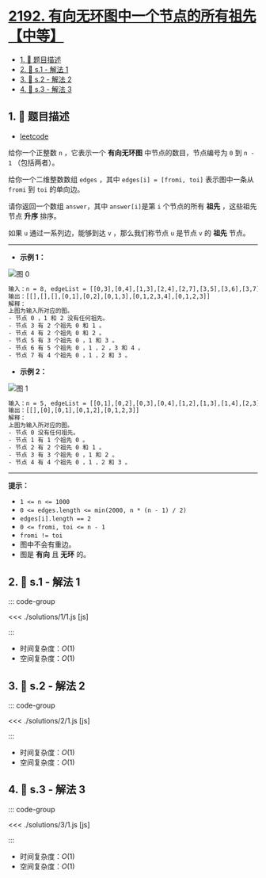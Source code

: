# [2192. 有向无环图中一个节点的所有祖先【中等】](https://github.com/tnotesjs/TNotes.leetcode/tree/main/notes/2192.%20%E6%9C%89%E5%90%91%E6%97%A0%E7%8E%AF%E5%9B%BE%E4%B8%AD%E4%B8%80%E4%B8%AA%E8%8A%82%E7%82%B9%E7%9A%84%E6%89%80%E6%9C%89%E7%A5%96%E5%85%88%E3%80%90%E4%B8%AD%E7%AD%89%E3%80%91)

<!-- region:toc -->

- [1. 📝 题目描述](#1--题目描述)
- [2. 🎯 s.1 - 解法 1](#2--s1---解法-1)
- [3. 🎯 s.2 - 解法 2](#3--s2---解法-2)
- [4. 🎯 s.3 - 解法 3](#4--s3---解法-3)

<!-- endregion:toc -->

## 1. 📝 题目描述

- [leetcode](https://leetcode.cn/problems/all-ancestors-of-a-node-in-a-directed-acyclic-graph/)

给你一个正整数 `n` ，它表示一个 **有向无环图** 中节点的数目，节点编号为 `0` 到 `n - 1` （包括两者）。

给你一个二维整数数组 `edges` ，其中 `edges[i] = [fromi, toi]` 表示图中一条从 `fromi` 到 `toi` 的单向边。

请你返回一个数组 `answer`，其中 `answer[i]`是第 `i` 个节点的所有 **祖先** ，这些祖先节点 **升序** 排序。

如果 `u` 通过一系列边，能够到达 `v` ，那么我们称节点 `u` 是节点 `v` 的 **祖先** 节点。

---

- **示例 1：**

![图 0](https://cdn.jsdelivr.net/gh/tnotesjs/imgs@main/2025-09-27-10-21-55.png)

```txt
输入：n = 8, edgeList = [[0,3],[0,4],[1,3],[2,4],[2,7],[3,5],[3,6],[3,7],[4,6]]
输出：[[],[],[],[0,1],[0,2],[0,1,3],[0,1,2,3,4],[0,1,2,3]]
解释：
上图为输入所对应的图。
- 节点 0 ，1 和 2 没有任何祖先。
- 节点 3 有 2 个祖先 0 和 1 。
- 节点 4 有 2 个祖先 0 和 2 。
- 节点 5 有 3 个祖先 0 ，1 和 3 。
- 节点 6 有 5 个祖先 0 ，1 ，2 ，3 和 4 。
- 节点 7 有 4 个祖先 0 ，1 ，2 和 3 。
```

- **示例 2：**

![图 1](https://cdn.jsdelivr.net/gh/tnotesjs/imgs@main/2025-09-27-10-22-03.png)

```txt
输入：n = 5, edgeList = [[0,1],[0,2],[0,3],[0,4],[1,2],[1,3],[1,4],[2,3],[2,4],[3,4]]
输出：[[],[0],[0,1],[0,1,2],[0,1,2,3]]
解释：
上图为输入所对应的图。
- 节点 0 没有任何祖先。
- 节点 1 有 1 个祖先 0 。
- 节点 2 有 2 个祖先 0 和 1 。
- 节点 3 有 3 个祖先 0 ，1 和 2 。
- 节点 4 有 4 个祖先 0 ，1 ，2 和 3 。
```

---

**提示：**

- `1 <= n <= 1000`
- `0 <= edges.length <= min(2000, n * (n - 1) / 2)`
- `edges[i].length == 2`
- `0 <= fromi, toi <= n - 1`
- `fromi != toi`
- 图中不会有重边。
- 图是 **有向** 且 **无环** 的。

## 2. 🎯 s.1 - 解法 1

::: code-group

<<< ./solutions/1/1.js [js]

:::

- 时间复杂度：$O(1)$
- 空间复杂度：$O(1)$

## 3. 🎯 s.2 - 解法 2

::: code-group

<<< ./solutions/2/1.js [js]

:::

- 时间复杂度：$O(1)$
- 空间复杂度：$O(1)$

## 4. 🎯 s.3 - 解法 3

::: code-group

<<< ./solutions/3/1.js [js]

:::

- 时间复杂度：$O(1)$
- 空间复杂度：$O(1)$
